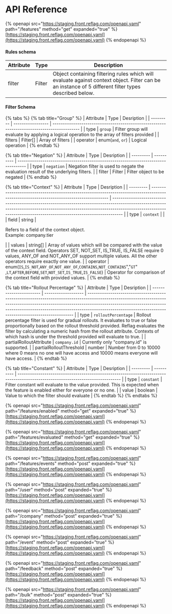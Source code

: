 # API Reference

{% openapi src="https://staging.front.reflag.com/openapi.yaml" path="/features" method="get" expanded="true" %}
[https://staging.front.reflag.com/openapi.yaml](https://staging.front.reflag.com/openapi.yaml)
{% endopenapi %}

#### Rules schema

| Attribute | Type   | Description                                                                                                                                          |
| --------- | ------ | ---------------------------------------------------------------------------------------------------------------------------------------------------- |
| filter    | Filter | Object containing filtering rules which will evaluate against context object. Filter can be an instance of 5 different filter types described below. |

#### Filter Schema

{% tabs %}
{% tab title="Group" %}
| Attribute | Type              | Desription                                                                                  |
| --------- | ----------------- | ------------------------------------------------------------------------------------------- |
| type      | `group`           | Filter group will evaluate by applying a logical operation to the array of filters provided |
| filters   | Filter\[]         | Array of filters                                                                            |
| operator  | enum(`and`, `or`) | Logical operation                                                                           |
{% endtab %}

{% tab title="Negation" %}
| Attribute | Type       | Desription                                                                         |
| --------- | ---------- | ---------------------------------------------------------------------------------- |
| type      | `negation` | Negation filter is used to negate the evaluation result of the underlying filters. |
| filter    | Filter     | Filter object to be negated                                                        |
{% endtab %}

{% tab title="Context" %}
| Attribute | Type                                                                                                                                    | Desription                                                                                                                                                                                                                                      |
| --------- | --------------------------------------------------------------------------------------------------------------------------------------- | ----------------------------------------------------------------------------------------------------------------------------------------------------------------------------------------------------------------------------------------------- |
| type      | `context`                                                                                                                               |                                                                                                                                                                                                                                                 |
| field     | string                                                                                                                                  | <p>Refers to a field of the context object.<br>Example: company.tier</p>                                                                                                                                                                        |
| values    | string\[]                                                                                                                               | Array of values which will be compared with the value of the context field. Operators SET, NOT\_SET, IS\_TRUE, IS\_FALSE require 0 values, ANY\_OF and NOT\_ANY\_OF support multiple values. All the other operators require exactly one value. |
| operator  | enum(`IS`,`IS_NOT`,`ANY_OF`,`NOT_ANY_OF`,`CONTAINS`,`NOT_CONTAINS`","`GT`" ,`LT`,`AFTER`,`BEFORE`,`SET`,`NOT_SET`,`IS_TRUE`,`IS_FALSE`) | Operator for comparison of the context field with provided values.                                                                                                                                                                              |
{% endtab %}

{% tab title="Rollout Percentage" %}
| Attribute               | Type                | Desription                                                                                                                                                                                                                                                                                                        |
| ----------------------- | ------------------- | ----------------------------------------------------------------------------------------------------------------------------------------------------------------------------------------------------------------------------------------------------------------------------------------------------------------- |
| type                    | `rolloutPercentage` | Rollout percentage filter is used for gradual rollouts. It evaluates to true or false proportionally based on the rollout threshold provided. Reflag evaluates the filter by calculating a numeric hash from the rollout attribute. Contexts of which hash is under the threshold provided will evaluate to true. |
| partialRolloutAttribute | `company.id`        | Currently only "company.id" is supported.                                                                                                                                                                                                                                                                         |
| partialRolloutThreshold | number              | Number from 0 to 10000 where 0 means no one will have access and 10000 means everyone will have access.                                                                                                                                                                                                           |
{% endtab %}

{% tab title="Constant" %}
| Attribute | Type       | Desription                                                                                                                       |
| --------- | ---------- | -------------------------------------------------------------------------------------------------------------------------------- |
| type      | `constant` | Filter constant will evaluate to the value provided. This is expected when the feature is enabled either for everyone or no one. |
| value     | boolean    | Value to which the filter should evaluate                                                                                        |
{% endtab %}
{% endtabs %}

{% openapi src="https://staging.front.reflag.com/openapi.yaml" path="/features/enabled" method="get" expanded="true" %}
[https://staging.front.reflag.com/openapi.yaml](https://staging.front.reflag.com/openapi.yaml)
{% endopenapi %}

{% openapi src="https://staging.front.reflag.com/openapi.yaml" path="/features/evaluated" method="get" expanded="true" %}
[https://staging.front.reflag.com/openapi.yaml](https://staging.front.reflag.com/openapi.yaml)
{% endopenapi %}

{% openapi src="https://staging.front.reflag.com/openapi.yaml" path="/features/events" method="post" expanded="true" %}
[https://staging.front.reflag.com/openapi.yaml](https://staging.front.reflag.com/openapi.yaml)
{% endopenapi %}

{% openapi src="https://staging.front.reflag.com/openapi.yaml" path="/user" method="post" expanded="true" %}
[https://staging.front.reflag.com/openapi.yaml](https://staging.front.reflag.com/openapi.yaml)
{% endopenapi %}

{% openapi src="https://staging.front.reflag.com/openapi.yaml" path="/company" method="post" expanded="true" %}
[https://staging.front.reflag.com/openapi.yaml](https://staging.front.reflag.com/openapi.yaml)
{% endopenapi %}

{% openapi src="https://staging.front.reflag.com/openapi.yaml" path="/event" method="post" expanded="true" %}
[https://staging.front.reflag.com/openapi.yaml](https://staging.front.reflag.com/openapi.yaml)
{% endopenapi %}

{% openapi src="https://staging.front.reflag.com/openapi.yaml" path="/feedback" method="post" expanded="true" %}
[https://staging.front.reflag.com/openapi.yaml](https://staging.front.reflag.com/openapi.yaml)
{% endopenapi %}

{% openapi src="https://staging.front.reflag.com/openapi.yaml" path="/bulk" method="post" expanded="true" %}
[https://staging.front.reflag.com/openapi.yaml](https://staging.front.reflag.com/openapi.yaml)
{% endopenapi %}
